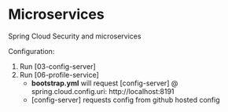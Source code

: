 # Microservices
Spring Cloud Security and microservices

Configuration:
<ol>
    <li> Run [03-config-server] </li>
    <li> Run [06-profile-service]
        <ul>
            <li> <b>bootstrap.yml</b> will request [config-server] @<br>
                 spring.cloud.config.uri: http://localhost:8191
            </li> 
            <li>[config-server] requests config from github hosted config
            </li>  
        </ul>
    </li> 
</ol>
